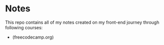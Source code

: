 # Notes

This repo contains all of my notes created on my front-end journey through following courses:

- (freecodecamp.org)


